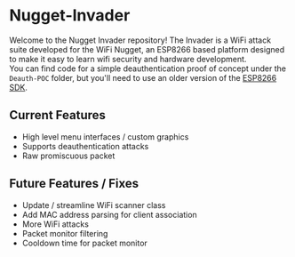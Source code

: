 # Nugget-Invader
Welcome to the Nugget Invader repository!  The Invader is a WiFi attack suite developed for the WiFi Nugget, an ESP8266 based platform designed to make it easy to learn wifi security and hardware development.  
You can find code for a simple deauthentication proof of concept under the `Deauth-POC` folder, but you'll need to use an older version of the [ESP8266 SDK](https://github.com/espressif/ESP8266_NONOS_SDK/releases/tag/v2.0.0).

## Current Features
- High level menu interfaces / custom graphics
- Supports deauthentication attacks
- Raw promiscuous packet

## Future Features / Fixes
- Update / streamline WiFi scanner class
- Add MAC address parsing for client association
- More WiFi attacks
- Packet monitor filtering
- Cooldown time for packet monitor
